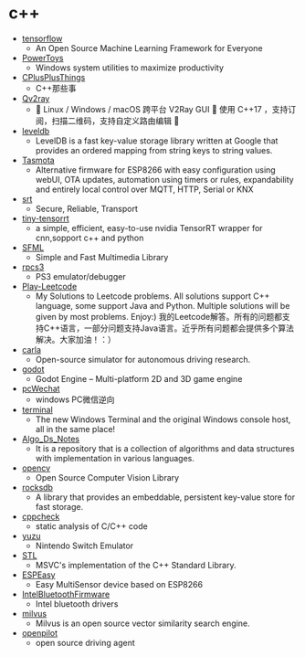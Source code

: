 # c++
- [tensorflow](https://github.com/tensorflow/tensorflow)
  - An Open Source Machine Learning Framework for Everyone
- [PowerToys](https://github.com/microsoft/PowerToys)
  - Windows system utilities to maximize productivity
- [CPlusPlusThings](https://github.com/Light-City/CPlusPlusThings)
  - C++那些事
- [Qv2ray](https://github.com/Qv2ray/Qv2ray)
  - 🌟 Linux / Windows / macOS 跨平台 V2Ray GUI 🔨 使用 C++17 ，支持订阅，扫描二维码，支持自定义路由编辑 🌟
- [leveldb](https://github.com/google/leveldb)
  - LevelDB is a fast key-value storage library written at Google that provides an ordered mapping from string keys to string values.
- [Tasmota](https://github.com/arendst/Tasmota)
  - Alternative firmware for ESP8266 with easy configuration using webUI, OTA updates, automation using timers or rules, expandability and entirely local control over MQTT, HTTP, Serial or KNX
- [srt](https://github.com/Haivision/srt)
  - Secure, Reliable, Transport
- [tiny-tensorrt](https://github.com/zerollzeng/tiny-tensorrt)
  - a simple, efficient, easy-to-use nvidia TensorRT wrapper for cnn,sopport c++ and python
- [SFML](https://github.com/SFML/SFML)
  - Simple and Fast Multimedia Library
- [rpcs3](https://github.com/RPCS3/rpcs3)
  - PS3 emulator/debugger
- [Play-Leetcode](https://github.com/liuyubobobo/Play-Leetcode)
  - My Solutions to Leetcode problems. All solutions support C++ language, some support Java and Python. Multiple solutions will be given by most problems. Enjoy:) 我的Leetcode解答。所有的问题都支持C++语言，一部分问题支持Java语言。近乎所有问题都会提供多个算法解决。大家加油！：）
- [carla](https://github.com/carla-simulator/carla)
  - Open-source simulator for autonomous driving research.
- [godot](https://github.com/godotengine/godot)
  - Godot Engine – Multi-platform 2D and 3D game engine
- [pcWechat](https://github.com/codeByDog/pcWechat)
  - windows PC微信逆向
- [terminal](https://github.com/microsoft/terminal)
  - The new Windows Terminal and the original Windows console host, all in the same place!
- [Algo_Ds_Notes](https://github.com/jainaman224/Algo_Ds_Notes)
  - It is a repository that is a collection of algorithms and data structures with implementation in various languages.
- [opencv](https://github.com/opencv/opencv)
  - Open Source Computer Vision Library
- [rocksdb](https://github.com/facebook/rocksdb)
  - A library that provides an embeddable, persistent key-value store for fast storage.
- [cppcheck](https://github.com/danmar/cppcheck)
  - static analysis of C/C++ code
- [yuzu](https://github.com/yuzu-emu/yuzu)
  - Nintendo Switch Emulator
- [STL](https://github.com/microsoft/STL)
  - MSVC's implementation of the C++ Standard Library.
- [ESPEasy](https://github.com/letscontrolit/ESPEasy)
  - Easy MultiSensor device based on ESP8266
- [IntelBluetoothFirmware](https://github.com/zxystd/IntelBluetoothFirmware)
  - Intel bluetooth drivers
- [milvus](https://github.com/milvus-io/milvus)
  - Milvus is an open source vector similarity search engine.
- [openpilot](https://github.com/commaai/openpilot)
  - open source driving agent
